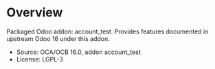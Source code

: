 # Overview

Packaged Odoo addon: account_test. Provides features documented in upstream Odoo 16 under this addon.

- Source: OCA/OCB 16.0, addon account_test
- License: LGPL-3

